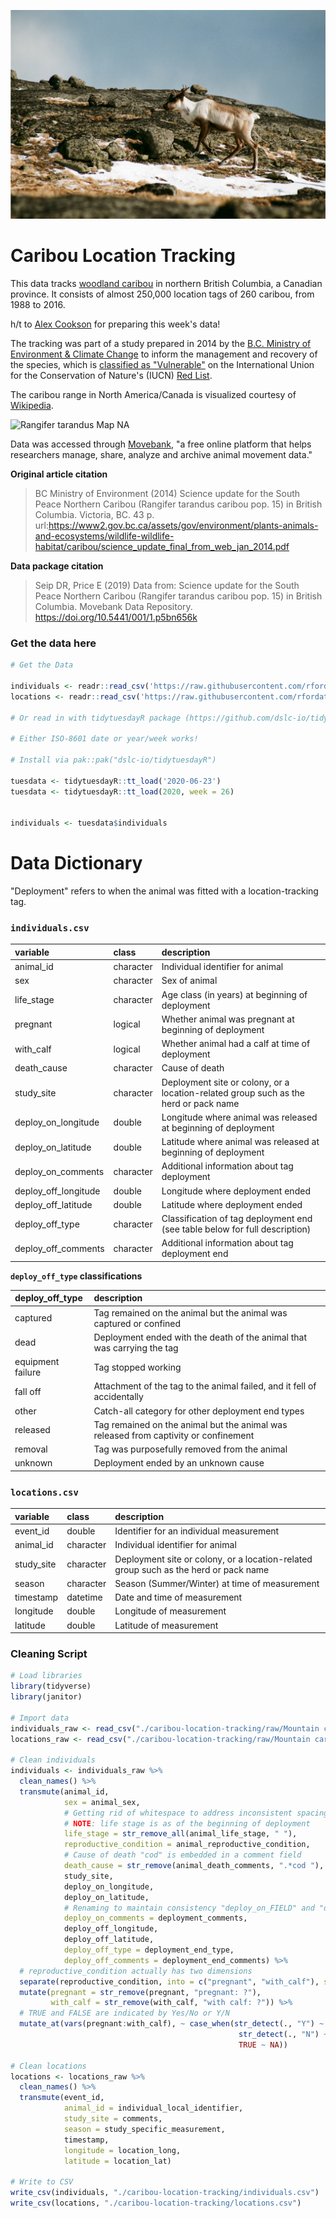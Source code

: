 ![Caribou Photo](pic1.png)

# Caribou Location Tracking

This data tracks [woodland caribou](https://en.wikipedia.org/wiki/Boreal_woodland_caribou) in northern British Columbia, a Canadian province. It consists of almost 250,000 location tags of 260 caribou, from 1988 to 2016.

h/t to [Alex Cookson](https://twitter.com/alexcookson) for preparing this week's data!

The tracking was part of a study prepared in 2014 by the [B.C. Ministry of Environment & Climate Change](https://gov.bc.ca/env) to inform the management and recovery of the species, which is [classified as "Vulnerable"](https://www.iucnredlist.org/species/29742/22167140) on the International Union for the Conservation of Nature's (IUCN) [Red List](https://www.iucnredlist.org/).

The caribou range in North America/Canada is visualized courtesy of [Wikipedia](https://en.wikipedia.org/wiki/Boreal_woodland_caribou).

![Rangifer tarandus Map NA](https://upload.wikimedia.org/wikipedia/commons/thumb/4/46/Rangifer_tarandus_Map_NA.svg/515px-Rangifer_tarandus_Map_NA.svg.png)

Data was accessed through [Movebank](https://www.movebank.org/cms/movebank-content/about-movebank), "a free online platform that helps researchers manage, share, analyze and archive animal movement data."

**Original article citation**

> BC Ministry of Environment (2014) Science update for the South Peace Northern Caribou (Rangifer tarandus caribou pop. 15) in British Columbia. Victoria, BC. 43 p. url:https://www2.gov.bc.ca/assets/gov/environment/plants-animals-and-ecosystems/wildlife-wildlife-habitat/caribou/science_update_final_from_web_jan_2014.pdf

**Data package citation**

> Seip DR, Price E (2019) Data from: Science update for the South Peace Northern Caribou (Rangifer tarandus caribou pop. 15) in British Columbia. Movebank Data Repository. https://doi.org/10.5441/001/1.p5bn656k

### Get the data here

```r
# Get the Data

individuals <- readr::read_csv('https://raw.githubusercontent.com/rfordatascience/tidytuesday/main/data/2020/2020-06-23/individuals.csv')
locations <- readr::read_csv('https://raw.githubusercontent.com/rfordatascience/tidytuesday/main/data/2020/2020-06-23/locations.csv')

# Or read in with tidytuesdayR package (https://github.com/dslc-io/tidytuesdayR)

# Either ISO-8601 date or year/week works!

# Install via pak::pak("dslc-io/tidytuesdayR")

tuesdata <- tidytuesdayR::tt_load('2020-06-23')
tuesdata <- tidytuesdayR::tt_load(2020, week = 26)


individuals <- tuesdata$individuals
```

# Data Dictionary

"Deployment" refers to when the animal was fitted with a location-tracking tag.


### `individuals.csv`

| variable             | class     | description                                                  |
| :------------------- | :-------- | :----------------------------------------------------------- |
| animal_id            | character | Individual identifier for animal                             |
| sex                  | character | Sex of animal                                                |
| life_stage           | character | Age class (in years) at beginning of deployment              |
| pregnant             | logical   | Whether animal was pregnant at beginning of deployment       |
| with_calf            | logical   | Whether animal had a calf at time of deployment              |
| death_cause          | character | Cause of death                                               |
| study_site           | character | Deployment site or colony, or a location-related group such as the herd or pack name |
| deploy_on_longitude  | double    | Longitude where animal was released at beginning of deployment |
| deploy_on_latitude   | double    | Latitude where animal was released at beginning of deployment |
| deploy_on_comments   | character | Additional information about tag deployment                  |
| deploy_off_longitude | double    | Longitude where deployment ended                             |
| deploy_off_latitude  | double    | Latitude where deployment ended                              |
| deploy_off_type      | character | Classification of tag deployment end (see table below for full description) |
| deploy_off_comments  | character | Additional information about tag deployment end              |



**`deploy_off_type` classifications**

| deploy_off_type   | description                                                  |
| :---------------- | :----------------------------------------------------------- |
| captured          | Tag remained on the animal but the animal was captured or confined |
| dead              | Deployment ended with the death of the animal that was carrying the tag |
| equipment failure | Tag stopped working                                          |
| fall off          | Attachment of the tag to the animal failed, and it fell of accidentally |
| other             | Catch-all category for other deployment end types            |
| released          | Tag remained on the animal but the animal was released from captivity or confinement |
| removal           | Tag was purposefully removed from the animal                 |
| unknown           | Deployment ended by an unknown cause                         |


### `locations.csv`

| variable   | class     | description                                                  |
| :--------- | :-------- | :----------------------------------------------------------- |
| event_id   | double    | Identifier for an individual measurement                     |
| animal_id  | character | Individual identifier for animal                             |
| study_site | character | Deployment site or colony, or a location-related group such as the herd or pack name |
| season     | character | Season (Summer/Winter) at time of measurement                |
| timestamp  | datetime  | Date and time of measurement                                 |
| longitude  | double    | Longitude of measurement                                     |
| latitude   | double    | Latitude of measurement                                      |

### Cleaning Script

```r
# Load libraries
library(tidyverse)
library(janitor)

# Import data
individuals_raw <- read_csv("./caribou-location-tracking/raw/Mountain caribou in British Columbia-reference-data.csv")
locations_raw <- read_csv("./caribou-location-tracking/raw/Mountain caribou in British Columbia-gps.csv")

# Clean individuals
individuals <- individuals_raw %>%
  clean_names() %>%
  transmute(animal_id,
            sex = animal_sex,
            # Getting rid of whitespace to address inconsistent spacing
            # NOTE: life stage is as of the beginning of deployment
            life_stage = str_remove_all(animal_life_stage, " "),
            reproductive_condition = animal_reproductive_condition,
            # Cause of death "cod" is embedded in a comment field
            death_cause = str_remove(animal_death_comments, ".*cod "),
            study_site,
            deploy_on_longitude,
            deploy_on_latitude,
            # Renaming to maintain consistency "deploy_on_FIELD" and "deploy_off_FIELD"
            deploy_on_comments = deployment_comments,
            deploy_off_longitude,
            deploy_off_latitude,
            deploy_off_type = deployment_end_type,
            deploy_off_comments = deployment_end_comments) %>%
  # reproductive_condition actually has two dimensions
  separate(reproductive_condition, into = c("pregnant", "with_calf"), sep = ";", fill = "left") %>%
  mutate(pregnant = str_remove(pregnant, "pregnant: ?"),
         with_calf = str_remove(with_calf, "with calf: ?")) %>%
  # TRUE and FALSE are indicated by Yes/No or Y/N
  mutate_at(vars(pregnant:with_calf), ~ case_when(str_detect(., "Y") ~ TRUE,
                                                   str_detect(., "N") ~ FALSE,
                                                   TRUE ~ NA))

# Clean locations
locations <- locations_raw %>%
  clean_names() %>%
  transmute(event_id,
            animal_id = individual_local_identifier,
            study_site = comments,
            season = study_specific_measurement,
            timestamp,
            longitude = location_long,
            latitude = location_lat)

# Write to CSV
write_csv(individuals, "./caribou-location-tracking/individuals.csv")
write_csv(locations, "./caribou-location-tracking/locations.csv")
```
